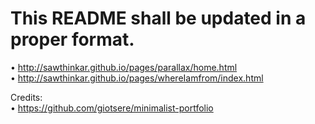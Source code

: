 # This README shall be updated in a proper format. 

• http://sawthinkar.github.io/pages/parallax/home.html  
• http://sawthinkar.github.io/pages/whereIamfrom/index.html  

Credits:  
• https://github.com/giotsere/minimalist-portfolio 
